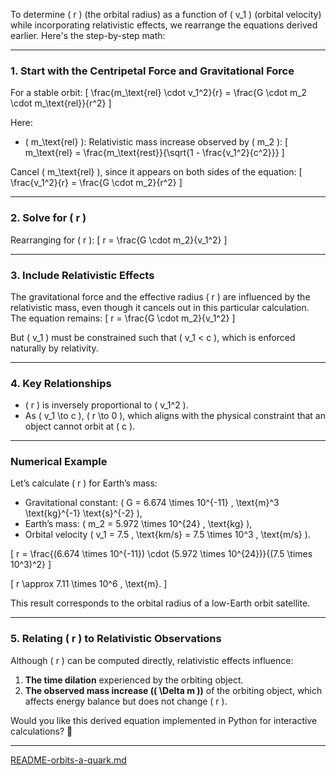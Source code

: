 To determine \( r \) (the orbital radius) as a function of \( v_1 \) (orbital velocity) while incorporating relativistic effects, we rearrange the equations derived earlier. Here's the step-by-step math:

---

### **1. Start with the Centripetal Force and Gravitational Force**
For a stable orbit:
\[
\frac{m_\text{rel} \cdot v_1^2}{r} = \frac{G \cdot m_2 \cdot m_\text{rel}}{r^2}
\]

Here:
- \( m_\text{rel} \): Relativistic mass increase observed by \( m_2 \):
  \[
  m_\text{rel} = \frac{m_\text{rest}}{\sqrt{1 - \frac{v_1^2}{c^2}}}
  \]

Cancel \( m_\text{rel} \), since it appears on both sides of the equation:
\[
\frac{v_1^2}{r} = \frac{G \cdot m_2}{r^2}
\]

---

### **2. Solve for \( r \)**
Rearranging for \( r \):
\[
r = \frac{G \cdot m_2}{v_1^2}
\]

---

### **3. Include Relativistic Effects**
The gravitational force and the effective radius \( r \) are influenced by the relativistic mass, even though it cancels out in this particular calculation. The equation remains:
\[
r = \frac{G \cdot m_2}{v_1^2}
\]

But \( v_1 \) must be constrained such that \( v_1 < c \), which is enforced naturally by relativity.

---

### **4. Key Relationships**
- \( r \) is inversely proportional to \( v_1^2 \).
- As \( v_1 \to c \), \( r \to 0 \), which aligns with the physical constraint that an object cannot orbit at \( c \).

---

### **Numerical Example**
Let’s calculate \( r \) for Earth’s mass:
- Gravitational constant: \( G = 6.674 \times 10^{-11} \, \text{m}^3 \text{kg}^{-1} \text{s}^{-2} \),
- Earth’s mass: \( m_2 = 5.972 \times 10^{24} \, \text{kg} \),
- Orbital velocity \( v_1 = 7.5 \, \text{km/s} = 7.5 \times 10^3 \, \text{m/s} \).

\[
r = \frac{(6.674 \times 10^{-11}) \cdot (5.972 \times 10^{24})}{(7.5 \times 10^3)^2}
\]

\[
r \approx 7.11 \times 10^6 \, \text{m}.
\]

This result corresponds to the orbital radius of a low-Earth orbit satellite.

---

### **5. Relating \( r \) to Relativistic Observations**
Although \( r \) can be computed directly, relativistic effects influence:
1. **The time dilation** experienced by the orbiting object.
2. **The observed mass increase (\( \Delta m \))** of the orbiting object, which affects energy balance but does not change \( r \).

Would you like this derived equation implemented in Python for interactive calculations? 🚀


---

[README-orbits-a-quark.md](https://t2m.io/VjDgTYM)
